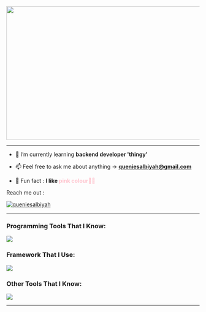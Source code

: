 <p align="center"> <img width="600" height="350" src="https://i.postimg.cc/RVHpB3t7/header.png"> </p>
<!-- <h1 align="center">Hello, I'm Fildzah Marissa (a.k.a Queniex) </h1>
<h3 align="center">An undergraduate Informatic Engineering || Backend Developer Enthusiast 👩🏻‍💻</h3> -->

<hr>

- 🌱 I’m currently learning **backend developer 'thingy'**

- 📫 Feel free to ask me about anything -> **queniesalbiyah@gmail.com**

- 🐰 Fun fact : **I like <span style="color:pink;">pink colour🏳️‍⚧️</span>**

<p align="left">Reach me out : </p>
<p align="left"> <a href="https://twitter.com/queniesalbiyah" target="blank"><img src="https://img.shields.io/twitter/follow/queniesalbiyah?logo=twitter&style=for-the-badge" alt="queniesalbiyah" /></a> </p>

<hr>
<h3 align="left">Programming Tools That I Know:</h3>
<p align="left">
  <a href="https://skillicons.dev">
    <img src="https://skillicons.dev/icons?i=cpp,java,html,css,js,php,mysql," />
  </a>
</p>
  
<h3 align="left">Framework That I Use:</h3>
<p align="left">
  <a href="https://skillicons.dev">
    <img src="https://skillicons.dev/icons?i=tailwind,bootstrap,laravel,vue" />
  </a>
</p>

<h3 align="left">Other Tools That I Know:</h3>
<p align="left">
  <a href="https://skillicons.dev">
    <img src="https://skillicons.dev/icons?i=github,ps,vscode,visualstudio" />
  </a>
</p>

<hr>

<!--<p align="center"><img src="https://github-readme-stats.vercel.app/api?username=queniex&show_icons=true&theme=synthwave" alt="queniex" /></p><>-->
